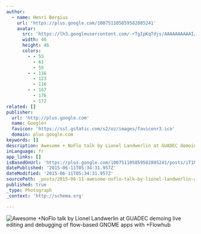 ```yaml
---
author:
  - name: Henri Bergius
    url: 'https://plus.google.com/100751105859582805241'
    avatar:
      src: 'https://lh3.googleusercontent.com/-rTgIpKqTdjs/AAAAAAAAAAI/AAAAAAABAM8/5QywMqMDIrc/s46-c-k-no/photo.jpg'
      width: 46
      height: 46
      colors:
        - - 55
          - 61
          - 55
        - - 116
          - 123
          - 116
        - - 167
          - 176
          - 172
related: []
publisher:
  url: 'http://plus.google.com'
  name: Google+
  favicon: 'https://ssl.gstatic.com/s2/oz/images/faviconr3.ico'
  domain: plus.google.com
keywords: []
description: Awesome + NoFlo talk by Lionel Landwerlin at GUADEC demoing live editing and debugging of flow-based GNOME apps with + Flowhub ﻿
inLanguage: fr
app_links: []
isBasedOnUrl: 'https://plus.google.com/100751105859582805241/posts/iT1NddRaCHj'
datePublished: '2015-06-11T05:34:31.957Z'
dateModified: '2015-06-11T05:34:31.957Z'
sourcePath: _posts/2015-06-11-awesome-noflo-talk-by-lionel-landwerlin-at-guadec-demoing.md
published: true
_type: Photograph
_context: 'http://schema.org'

---
```

![Awesome &plus;NoFlo talk by Lionel Landwerlin at GUADEC demoing live editing and debugging of flow-based GNOME apps with &plus;Flowhub](https://lh3.googleusercontent.com/-3zwLfxTSdUA/U9e4kRikJrI/AAAAAAAAw2Q/_ffC936e3DU/w1944-h1944/2014%2B-%2B1)